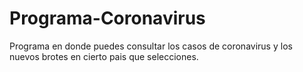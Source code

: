 # Programa-Coronavirus
Programa en donde puedes consultar los casos de coronavirus y los nuevos brotes en cierto pais que selecciones.
